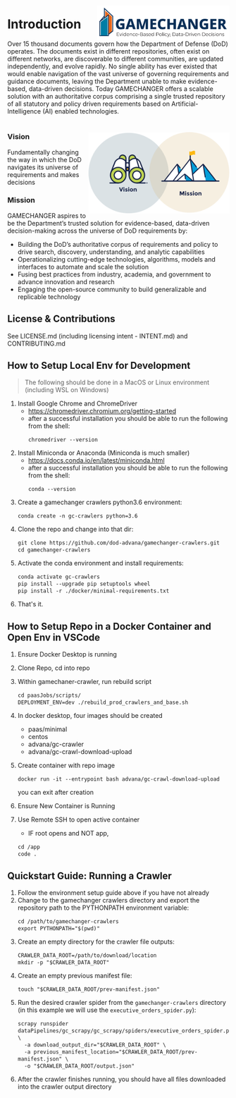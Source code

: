 <img src="./img/tags/GAMECHANGER-NoPentagon_RGB@3x.png" align="right"
     alt="Mission Vision Icons" width="300" >
# Introduction

Over 15 thousand documents govern how the Department of Defense (DoD) operates. The documents exist in different repositories, often exist on different networks, are discoverable to different communities, are updated independently, and evolve rapidly. No single ability has ever existed that would enable navigation of the vast universe of governing requirements and guidance documents, leaving the Department unable to make evidence-based, data-driven decisions. Today GAMECHANGER offers a scalable solution with an authoritative corpus comprising a single trusted repository of all statutory and policy driven requirements based on Artificial-Intelligence (AI) enabled technologies.

#
<img src="./img/original/Brand_Platform.png" align="right"
     alt="Mission Vision Icons" width="320" >

### Vision

Fundamentally changing the way in which the DoD navigates its universe of requirements and makes decisions

### Mission
GAMECHANGER aspires to be the Department’s trusted solution for evidence-based, data-driven decision-making across the universe of DoD requirements by:

- Building the DoD’s authoritative corpus of requirements and policy to drive search, discovery, understanding, and analytic capabilities
- Operationalizing cutting-edge technologies, algorithms, models and interfaces to automate and scale the solution
- Fusing best practices from industry, academia, and government to advance innovation and research
- Engaging the open-source community to build generalizable and replicable technology

## License & Contributions
See LICENSE.md (including licensing intent - INTENT.md) and CONTRIBUTING.md

## How to Setup Local Env for Development
> The following should be done in a MacOS or Linux environment (including WSL on Windows)
1. Install Google Chrome and ChromeDriver
    - https://chromedriver.chromium.org/getting-started
    - after a successful installation you should be able to run the following from the shell:
         ```shell
         chromedriver --version
         ```
2. Install Miniconda or Anaconda (Miniconda is much smaller)
    - https://docs.conda.io/en/latest/miniconda.html
    - after a successful installation you should be able to run the following from the shell:
         ```shell
         conda --version
         ```
3. Create a gamechanger crawlers python3.6 environment:
     ```shell
     conda create -n gc-crawlers python=3.6
     ```
4. Clone the repo and change into that dir:
     ```shell
     git clone https://github.com/dod-advana/gamechanger-crawlers.git
     cd gamechanger-crawlers
     ```
5. Activate the conda environment and install requirements:
     ```shell
     conda activate gc-crawlers
     pip install --upgrade pip setuptools wheel
     pip install -r ./docker/minimal-requirements.txt
     ```
6. That's it.

## How to Setup Repo in a Docker Container and Open Env in VSCode
1. Ensure Docker Desktop is running
2. Clone Repo, cd into repo
3. Within gamechaner-crawler, 
     run rebuild script

     ```shell
     cd paasJobs/scripts/
     DEPLOYMENT_ENV=dev ./rebuild_prod_crawlers_and_base.sh
     ```
4. In docker desktop, four images should be created
     - paas/minimal
     - centos
     - advana/gc-crawler
     - advana/gc-crawl-download-upload
5. Create container with repo image
     ```shell
     docker run -it --entrypoint bash advana/gc-crawl-download-upload
     ```

     you can exit after creation
6. Ensure New Container is Running 
7. Use Remote SSH to open active container
     - IF root opens and NOT app,
     ```shell
     cd /app
     code .
     ```

## Quickstart Guide: Running a Crawler
1. Follow the environment setup guide above if you have not already
2. Change to the gamechanger crawlers directory and export the repository path to the PYTHONPATH environment variable:
     ```shell
     cd /path/to/gamechanger-crawlers
     export PYTHONPATH="$(pwd)"
     ```
3. Create an empty directory for the crawler file outputs:
     ```shell
     CRAWLER_DATA_ROOT=/path/to/download/location
     mkdir -p "$CRAWLER_DATA_ROOT"
     ```
4. Create an empty previous manifest file:
     ```shell
     touch "$CRAWLER_DATA_ROOT/prev-manifest.json"
     ```
5. Run the desired crawler spider from the `gamechanger-crawlers` directory (in this example we will use the `executive_orders_spider.py`):
     ```shell
     scrapy runspider dataPipelines/gc_scrapy/gc_scrapy/spiders/executive_orders_spider.py \
       -a download_output_dir="$CRAWLER_DATA_ROOT" \
       -a previous_manifest_location="$CRAWLER_DATA_ROOT/prev-manifest.json" \
       -o "$CRAWLER_DATA_ROOT/output.json"
     ```
6. After the crawler finishes running, you should have all files downloaded into the crawler output directory
